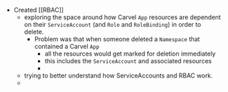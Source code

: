 - Created [[RBAC]]
	- exploring the space around how Carvel `App` resources are dependent on their `ServiceAccount` (and `Role` and `RoleBinding`) in order to delete.
		- Problem was that when someone deleted a `Namespace` that contained a Carvel `App`
			- all the resources would get marked for deletion immediately
			- this includes the `ServiceAccount` and associated resources
			-
	- trying to better understand how ServiceAccounts and RBAC work.
	-